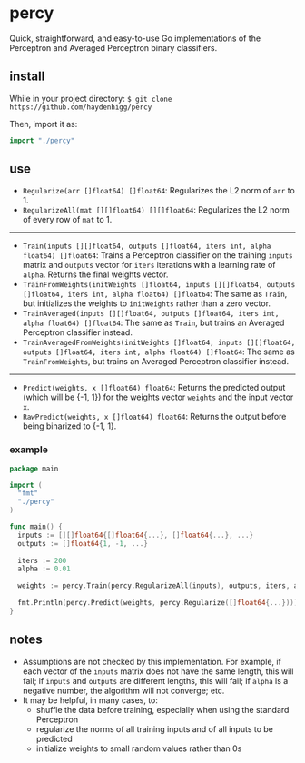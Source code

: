 # percy

Quick, straightforward, and easy-to-use Go implementations of the Perceptron and Averaged Perceptron binary classifiers.

## install

While in your project directory:
`$ git clone https://github.com/haydenhigg/percy`

Then, import it as:
```go
import "./percy"
```

## use

- `Regularize(arr []float64) []float64`: Regularizes the L2 norm of `arr` to 1.
- `RegularizeAll(mat [][]float64) [][]float64`: Regularizes the L2 norm of every row of `mat` to 1.
---
- `Train(inputs [][]float64, outputs []float64, iters int, alpha float64) []float64`: Trains a Perceptron classifier on the training `inputs` matrix and `outputs` vector for `iters` iterations with a learning rate of `alpha`. Returns the final weights vector.
- `TrainFromWeights(initWeights []float64, inputs [][]float64, outputs []float64, iters int, alpha float64) []float64`: The same as `Train`, but initializes the weights to `initWeights` rather than a zero vector.
- `TrainAveraged(inputs [][]float64, outputs []float64, iters int, alpha float64) []float64`: The same as `Train`, but trains an Averaged Perceptron classifier instead.
- `TrainAveragedFromWeights(initWeights []float64, inputs [][]float64, outputs []float64, iters int, alpha float64) []float64`: The same as `TrainFromWeights`, but trains an Averaged Perceptron classifier instead.
---
- `Predict(weights, x []float64) float64`: Returns the predicted output (which will be {-1, 1}) for the weights vector `weights` and the input vector `x`.
- `RawPredict(weights, x []float64) float64`: Returns the output before being binarized to {-1, 1}.

### example

```go
package main

import (
  "fmt"
  "./percy"
)

func main() {
  inputs := [][]float64{[]float64{...}, []float64{...}, ...}
  outputs := []float64{1, -1, ...}
  
  iters := 200
  alpha := 0.01
  
  weights := percy.Train(percy.RegularizeAll(inputs), outputs, iters, alpha)
  
  fmt.Println(percy.Predict(weights, percy.Regularize([]float64{...})))
}
```

## notes

- Assumptions are not checked by this implementation. For example, if each vector of the `inputs` matrix does not have the same length, this will fail; if `inputs` and `outputs` are different lengths, this will fail; if `alpha` is a negative number, the algorithm will not converge; etc.
- It may be helpful, in many cases, to:
  - shuffle the data before training, especially when using the standard Perceptron
  - regularize the norms of all training inputs and of all inputs to be predicted
  - initialize weights to small random values rather than 0s
